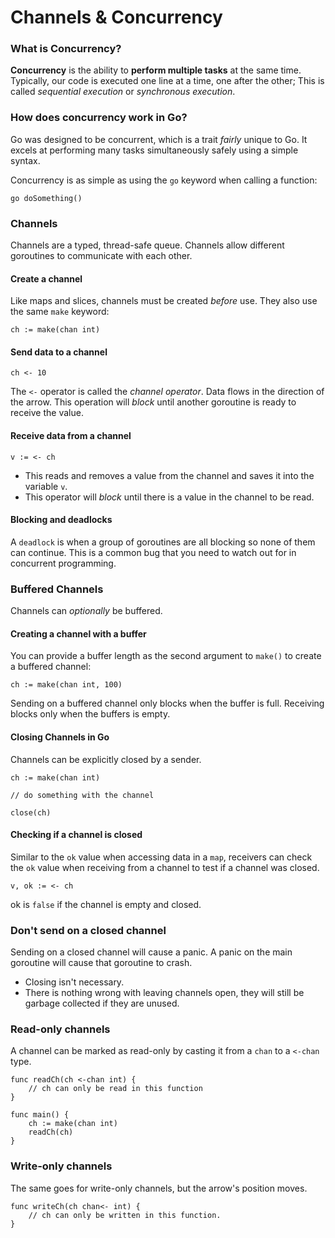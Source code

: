 # Channels & Concurrency

### What is Concurrency?

**Concurrency** is the ability to **perform multiple tasks** at the same time.
Typically, our code is executed one line at a time, one after the other; This is called *sequential execution* or *synchronous execution*.

### How does concurrency work in Go?

Go was designed to be concurrent, which is a trait *fairly* unique to Go. It excels at performing many tasks simultaneously safely using a simple syntax.

Concurrency is as simple as using the `go` keyword when calling a function:

```golang
go doSomething()
```

### Channels

Channels are a typed, thread-safe queue. Channels allow different goroutines to communicate with each other.

#### Create a channel
Like maps and slices, channels must be created *before* use. They also use the same `make` keyword:

```golang
ch := make(chan int)
```

#### Send data to a channel

```golang
ch <- 10
```

The `<-` operator is called the *channel operator*. Data flows in the direction of the arrow. This operation will *block* until another goroutine is ready to receive the value.

#### Receive data from a channel

```golang
v := <- ch
```

- This reads and removes a value from the channel and saves it into the variable `v`.
- This operator will *block* until there is a value in the channel to be read.

#### Blocking and deadlocks

A `deadlock` is when a group of goroutines are all blocking so none of them can continue. This is a common bug that you need to watch out for in concurrent programming.


### Buffered Channels

Channels can *optionally* be buffered.

#### Creating a channel with a buffer

You can provide a buffer length as the second argument to `make()` to create a buffered channel:

```golang
ch := make(chan int, 100)
```

Sending on a buffered channel only blocks when the buffer is full.
Receiving blocks only when the buffers is empty.

#### Closing Channels in Go

Channels can be explicitly closed by a sender.

```golang
ch := make(chan int)

// do something with the channel

close(ch)
```

#### Checking if a channel is closed

Similar to the `ok` value when accessing data in a `map`, receivers can check the `ok` value when receiving from a channel to test if a channel was closed.

```golang
v, ok := <- ch
```

ok is `false` if the channel is empty and closed.

### Don't send on a closed channel

Sending on a closed channel will cause a panic. A panic on the main goroutine will cause that goroutine to crash.

- Closing isn't necessary.
- There is nothing wrong with leaving channels open, they will still be garbage collected if they are unused.

### Read-only channels

A channel can be marked as read-only by casting it from a `chan` to a `<-chan` type.

```golang
func readCh(ch <-chan int) {
    // ch can only be read in this function
}

func main() {
    ch := make(chan int)
    readCh(ch)
}
```

### Write-only channels

The same goes for write-only channels, but the arrow's position moves.

```golang
func writeCh(ch chan<- int) {
    // ch can only be written in this function.
}
```